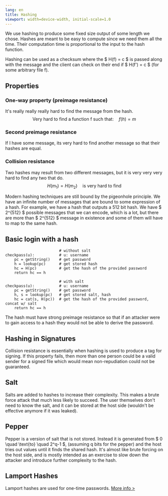 ```yaml
---
lang: en
title: Hashing
viewport: width=device-width, initial-scale=1.0
---
```

We use hashing to produce some fixed size output of some length we chose. 
Hashes are meant to be easy to compute since we need them all the time. Their
computation time is proportional to the input to the hash function.

Hashing can be used as a checksum where the $ H(f) = c $ is passed along with
the message and the client can check on their end if $ H(f') = c $ (for some 
arbitrary file f).

## Properties
### One-way property (preimage resistance)
It's really really really hard to find the message from the hash. 
$$
\text{Very hard to find a function f such that:} \quad f(h)= m
$$

### Second preimage resistance
If I have some message, its very hard to find another message so that their
hashes are equal. 

### Collision resistance
Two hashes may result from two different messages, but it is very very very 
hard to find any two that do. 
$$
H(m_1) = H(m_2) \quad \text{is very hard to find}
$$

Modern hashing techniques are still bound by the pigeonhole principle. We have
an infinite number of messages that are bound to some expression of a hash. For
example, we have a hash that outputs a 512 bit hash. We have $ 2^{512} $ 
possible messages that we can encode, which is a lot, but there are more than 
$ 2^{512} $ message in existence and some of them will have to map to the same 
hash. 

## Basic login with a hash
```
                        # without salt
checkpass(u):           # u: username
    pc = getString()    # get password
    h = lookup(pc)      # get stored hash
    hc = H(pc)          # get the hash of the provided password
    return hc == h

                        # with salt
checkpass(u):           # u: username
    pc = getString()    # get password
    h, s = lookup(pc)   # get stored salt, hash
    hc = cat(s, H(pc))  # get the hash of the provided password, concat w/ salt
    return hc == h
```

The hash must have strong preimage resistance so that if an attacker were to 
gain access to a hash they would not be able to derive the password.

## Hashing in Signatures
Collision resistance is essentially when hashing is used to produce a tag for
signing. If this property fails, then more than one person could be a valid
sender for a signed file which would mean non-repudiation could not be 
guaranteed. 

## Salt
Salts are added to hashes to increase their complexity. This makes a brute
force attack that much less likely to succeed. The user themselves don't need
to know the salt, and it can be stored at the host side (wouldn't be effective
anymore if it was leaked). 

## Pepper
Pepper is a version of salt that is not stored. Instead it is generated from 
$ 0 \quad \text{to} \quad 2^q-1 $, (assuming q bits for the pepper) and the 
host tries out values until it finds the shared hash. It's almost like brute
forcing on the host side, and is mostly intended as an exercise to slow down
the attacker and introduce further complexity to the hash. 

## Lamport Hashes
Lamport hashes are used for one-time passwords. [More info >](password.md)